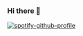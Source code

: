 ### Hi there 👋

<!--
**WelobaDenzel/WelobaDenzel** is a ✨ _special_ ✨ repository because its `README.md` (this file) appears on your GitHub profile.

Here are some ideas to get you started:

- 🔭 I’m currently working on ...
- 🌱 I’m currently learning ...
- 👯 I’m looking to collaborate on ...
- 🤔 I’m looking for help with ...
- 💬 Ask me about ...
- 📫 How to reach me: ...
- 😄 Pronouns: ...
- ⚡ Fun fact: ...
-->


[![spotify-github-profile](https://spotify-github-profile.vercel.app/api/view?uid=pa0seqmi7qr8dpnde4rxo0qzd&cover_image=true&theme=default&show_offline=false&background_color=121212&interchange=false)](https://github.com/kittinan/spotify-github-profile)
